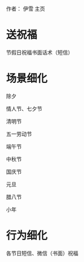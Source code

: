 作者： 伊雪 主页

# 送祝福

节假日祝福书面话术（短信）

# 场景细化

除夕

情人节、七夕节

清明节

五一劳动节

端午节

中秋节

国庆节

元旦

腊八节

小年

# 行为细化

各节日短信、微信（书面）祝福
